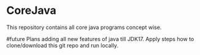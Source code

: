 # CoreJava
This repository contains all core java programs concept wise.

#future Plans 
  adding all new features of java till JDK17.
  Apply steps how to clone/download this git repo and run locally.
  

